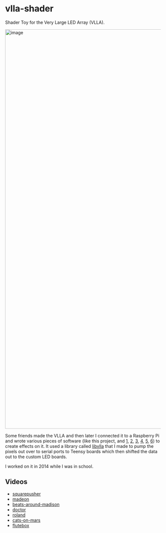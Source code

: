 # vlla-shader

Shader Toy for the Very Large LED Array (VLLA).

<img width="1290" alt="image" src="https://github.com/jmpinit/vlla-shader/assets/2086541/b61c4dff-3475-4e79-9c34-e4fac99262fb">

Some friends made the VLLA and then later I connected it to a Raspberry Pi
and wrote various pieces of software (like this project, and [1](https://github.com/jmpinit/vlla-gifs/blob/master/gif.py),
[2](https://github.com/jmpinit/vlla-cannon),
[3](https://github.com/jmpinit/vlla-dj),
[4](https://github.com/jmpinit/vlla-lua),
[5](https://github.com/jmpinit/vlla-demotime),
[6](https://github.com/jmpinit/vlla-js)) to create effects on it.
It used a library called [libvlla](https://github.com/jmpinit/libvlla) that I made
to pump the pixels out over to serial ports to Teensy boards which then shifted the
data out to the custom LED boards.

I worked on it in 2014 while I was in school.

## Videos

* [squarepusher](https://vimeo.com/119031210/75fc2499fb?share=copy)
* [madeon](https://vimeo.com/117706817/1363bde0e0?share=copy)
* [beats-around-madison](https://vimeo.com/117706818/13f4dbbe04?share=copy)
* [doctor](https://vimeo.com/117706820/b744af1903?share=copy)
* [roland](https://vimeo.com/119031211/72d8521873?share=copy)
* [cats-on-mars](https://vimeo.com/117706819/ab34c06639?share=copy)
* [flutebox](https://vimeo.com/119031212/08c366bb34?share=copy)
  

